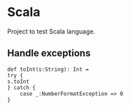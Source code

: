 # Scala
Project to test Scala language.

## Handle exceptions

````
def toInt(s:String): Int =
try {
s.toInt
} catch {
    case _:NumberFormatException => 0
}

````